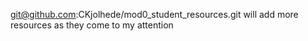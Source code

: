 git@github.com:CKjolhede/mod0_student_resources.git
will add more resources as they come to my attention
